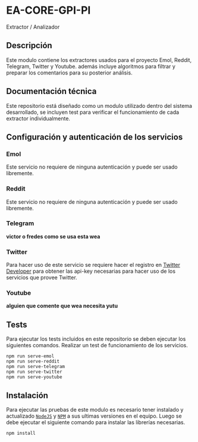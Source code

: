 # EA-CORE-GPI-PI
Extractor / Analizador


## Descripción
Este modulo contiene los extractores usados para el proyecto Emol, Reddit, Telegram, Twitter y Youtube. además incluye algoritmos para filtrar y preparar los comentarios para su posterior análisis.

## Documentación técnica
Este repositorio está diseñado como un modulo utilizado dentro del sistema desarrollado, se incluyen test para verificar el funcionamiento de cada extractor individualmente.

## Configuración y autenticación de los servicios

### Emol 
Este servicio no requiere de ninguna autenticación y puede ser usado libremente.

### Reddit
 Este servicio no requiere de ninguna autenticación y puede ser usado libremente.
### Telegram
 **victor o fredes como se usa esta wea**
### Twitter
 Para hacer uso de este servicio se requiere hacer el registro en [Twitter Developer](https://developer.twitter.com/en) para obtener las api-key necesarias para hacer uso de los servicios que provee Twitter.
### Youtube
 **alguien que comente que wea necesita yutu**

## Tests
Para ejecutar los tests incluidos en este repositorio se deben ejecutar los siguientes comandos.
Realizar un test de funcionamiento de los servicios.

```
npm run serve-emol
npm run serve-reddit
npm run serve-telegram
npm run serve-twitter
npm run serve-youtube

```
 

## Instalación
Para ejecutar las pruebas de este modulo es necesario tener instalado y actualizado [`NodeJS`](https://nodejs.org/) y [`NPM`](https://www.npmjs.com/) a sus ultimas versiones en el equipo.
Luego se debe ejecutar el siguiente comando para instalar las librerías necesarias.

```
npm install
```